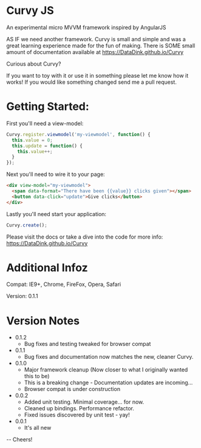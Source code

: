 # Curvy JS
An experimental micro MVVM framework inspired by AngularJS

AS IF we need another framework. Curvy is small and simple and was a great learning experience made for the fun of making.
There is SOME small amount of documentation available at https://DataDink.github.io/Curvy

Curious about Curvy?

If you want to toy with it or use it in something please let me know how it works!
If you would like something changed send me a pull request.

# Getting Started:

First you'll need a view-model:
```javascript
Curvy.register.viewmodel('my-viewmodel', function() {
  this.value = 0;
  this.update = function() {
    this.value++;
  }
});
```

Next you'll need to wire it to your page:
```html
<div view-model="my-viewmodel">
  <span data-format="There have been {{value}} clicks given"></span>
  <button data-click="update">Give clicks</button>
</div>
```

Lastly you'll need start your application:
```javascript
Curvy.create();
```

Please visit the docs or take a dive into the code for more info: https://DataDink.github.io/Curvy

# Additional Infoz

Compat: IE9+, Chrome, FireFox, Opera, Safari

Version: 0.1.1

# Version Notes

* 0.1.2
   * Bug fixes and testing tweaked for browser compat
* 0.1.1
   * Bug fixes and documentation now matches the new, cleaner Curvy.
* 0.1.0
   * Major framework cleanup (Now closer to what I originally wanted this to be)
   * This is a breaking change - Documentation updates are incoming...
   * Browser compat is under construction
* 0.0.2
   * Added unit testing. Minimal coverage... for now.
   * Cleaned up bindings. Performance refactor.
   * Fixed issues discovered by unit test - yay!
* 0.0.1
   * It's all new

-- Cheers!
